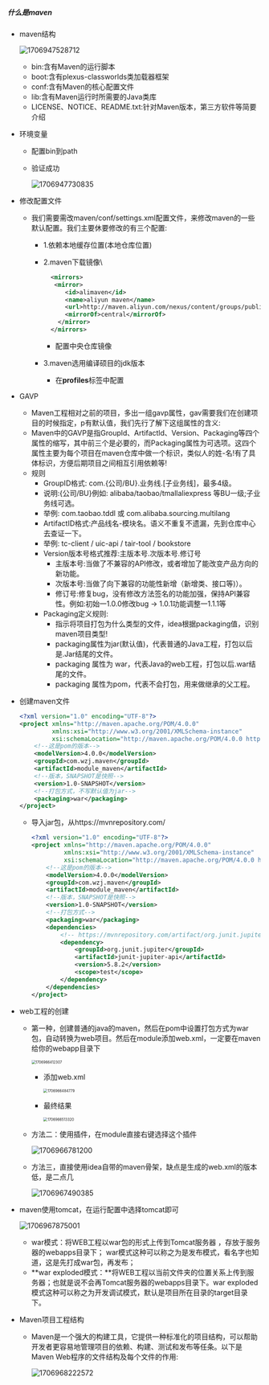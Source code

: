 ##### 什么是maven

* maven结构

  ![1706947528712](maven%E5%85%A5%E9%97%A8.assets/1706947528712.png)
  * bin:含有Maven的运行脚本
  * boot:含有plexus-classworlds类加载器框架
  * conf:含有Maven的核心配置文件
  * lib:含有Maven运行时所需要的Java类库
  * LICENSE、NOTICE、README.txt:针对Maven版本，第三方软件等简要介绍

* 环境变量

  * 配置bin到path

  * 验证成功

    ![1706947730835](maven%E5%85%A5%E9%97%A8.assets/1706947730835.png)

* 修改配置文件

  * 我们需要需改maven/conf/settings.xml配置文件，来修改maven的一些默认配置。我们主要休要修改的有三个配置:

    * 1.依赖本地缓存位置(本地仓库位置)

    * 2.maven下载镜像\

      ```xml
        <mirrors>
      	 <mirror>
            <id>alimaven</id>
            <name>aliyun maven</name>
            <url>http://maven.aliyun.com/nexus/content/groups/public/</url>
            <mirrorOf>central</mirrorOf>        
          </mirror>
        </mirrors>
      ```

      * 配置中央仓库镜像

    * 3.maven选用编译硕目的jdk版本

      * 在**profiles**标签中配置

* GAVP

  * Maven工程相对之前的项目，多出一组gavp属性，gav需要我们在创建项目的时候指定，p有默认值，我们先行了解下这组属性的含义:
  * Maven中的GAVP是指Groupld、Artifactld、Version、Packaging等四个属性的缩写，其中前三个是必要的，而Packaging属性为可选项。这四个属性主要为每个项目在maven仓库中做一个标识，类似人的姓-名!有了具体标识，方便后期项目之间相互引用依赖等!
  * 规则
    *  GroupID格式: com.{公司/BU}.业务线.[子业务线]，最多4级。
      * 说明:{公司/BU}例如: alibaba/taobao/tmallaliexpress 等BU一级;子业务线可选。
      * 举例: com.taobao.tddl 或 com.alibaba.sourcing.multilang
    *  ArtifactID格式:产品线名-模块名。语义不重复不遗漏，先到仓库中心去查证一下。
      * 举例: tc-client / uic-api / tair-tool / bookstore
    * Version版本号格式推荐:主版本号.次版本号.修订号
      * 主版本号:当做了不兼容的API修改，或者增加了能改变产品方向的新功能。
      * 次版本号:当做了向下兼容的功能性新增（新增类、接口等)）。
      * 修订号:修复bug，没有修改方法签名的功能加强，保持API兼容性。例如:初始一1.0.0修改bug → 1.0.1功能调整一1.1.1等
    * Packaging定义规则:
      * 指示将项目打包为什么类型的文件，idea根据packaging值，识别maven项目类型!
      * packaging属性为jar(默认值)，代表普通的Java工程，打包以后是.Jar结尾的文件。
      * packaging 属性为 war，代表Java的web工程，打包以后.war结尾的文件。
      * packaging 属性为pom，代表不会打包，用来做继承的父工程。

* 创建maven文件

  ```xml
  <?xml version="1.0" encoding="UTF-8"?>
  <project xmlns="http://maven.apache.org/POM/4.0.0"
           xmlns:xsi="http://www.w3.org/2001/XMLSchema-instance"
           xsi:schemaLocation="http://maven.apache.org/POM/4.0.0 http://maven.apache.org/xsd/maven-4.0.0.xsd">
      <!--这是pom的版本-->
      <modelVersion>4.0.0</modelVersion>
      <groupId>com.wzj.maven</groupId>
      <artifactId>module_maven</artifactId>
      <!--版本，SNAPSHOT是快照-->
      <version>1.0-SNAPSHOT</version>
      <!--打包方式，不写默认值为jar-->
      <packaging>war</packaging>
  </project>
  ```

  * 导入jar包，从https://mvnrepository.com/

    ```xml
    <?xml version="1.0" encoding="UTF-8"?>
    <project xmlns="http://maven.apache.org/POM/4.0.0"
             xmlns:xsi="http://www.w3.org/2001/XMLSchema-instance"
             xsi:schemaLocation="http://maven.apache.org/POM/4.0.0 http://maven.apache.org/xsd/maven-4.0.0.xsd">
        <!--这是pom的版本-->
        <modelVersion>4.0.0</modelVersion>
        <groupId>com.wzj.maven</groupId>
        <artifactId>module_maven</artifactId>
        <!--版本，SNAPSHOT是快照-->
        <version>1.0-SNAPSHOT</version>
        <!--打包方式-->
        <packaging>war</packaging>
        <dependencies>
            <!-- https://mvnrepository.com/artifact/org.junit.jupiter/junit-jupiter-api -->
            <dependency>
                <groupId>org.junit.jupiter</groupId>
                <artifactId>junit-jupiter-api</artifactId>
                <version>5.8.2</version>
                <scope>test</scope>
            </dependency>
        </dependencies>
    </project>
    ```

    

* web工程的创建

  * 第一种，创建普通的java的maven，然后在pom中设置打包方式为war包，自动转换为web项目。然后在module添加web.xml，一定要在maven给你的webapp目录下

    <img src="maven%E5%85%A5%E9%97%A8.assets/1706966412307.png" alt="1706966412307" style="zoom:50%;" />

    * 添加web.xml

      <img src="maven%E5%85%A5%E9%97%A8.assets/1706966484779.png" alt="1706966484779" style="zoom:50%;" />

    * 最终结果

      <img src="maven%E5%85%A5%E9%97%A8.assets/1706966513320.png" alt="1706966513320" style="zoom:50%;" />

  * 方法二：使用插件，在module直接右键选择这个插件

    ![1706966781200](maven%E5%85%A5%E9%97%A8.assets/1706966781200.png)

  * 方法三，直接使用idea自带的maven骨架，缺点是生成的web.xml的版本低，是二点几

    ![1706967490385](maven%E5%85%A5%E9%97%A8.assets/1706967490385.png)



* maven使用tomcat，在运行配置中选择tomcat即可

  ![1706967875001](maven%E5%85%A5%E9%97%A8.assets/1706967875001.png)
  * war模式：将WEB工程以war包的形式上传到Tomcat服务器 ，存放于服务器的webapps目录下；
    war模式这种可以称之为是发布模式，看名字也知道，这是先打成war包，再发布；
  * **war exploded模式：**将WEB工程以当前文件夹的位置关系上传到服务器；也就是说不会再Tomcat服务器的webapps目录下。war exploded模式这种可以称之为开发调试模式，默认是项目所在目录的target目录下。





* Maven项目工程结构

  * Maven是一个强大的构建工具，它提供一种标准化的项目结构，可以帮助开发者更容易地管理项目的依赖、构建、测试和发布等任条。以下是Maven Web程序的文件结构及每个文件的作用:

    ![1706968222572](maven%E5%85%A5%E9%97%A8.assets/1706968222572.png)

